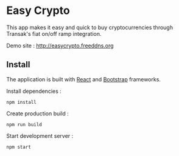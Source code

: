 # Easy Crypto

This app makes it easy and quick to buy cryptocurrencies through Transak's fiat on/off ramp integration.

Demo site : http://easycrypto.freeddns.org

## Install

The application is built with [React](https://reactjs.org) and [Bootstrap](https://getbootstrap.com/) frameworks.

Install dependencies :
```
npm install
```

Create production build :
```
npm run build
```

Start development server :
```
npm start
```